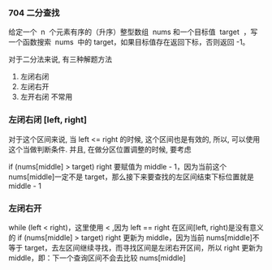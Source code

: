 ### 704 二分查找

给定一个  n  个元素有序的（升序）整型数组  nums 和一个目标值  target  ，写一个函数搜索  nums  中的 target，如果目标值存在返回下标，否则返回 -1。

对于二分法来说, 有三种解题方法

1. 左闭右闭
2. 左闭右开
3. 左开右闭 不常用

### 左闭右闭 [left, right]

对于这个区间来说, 当 left <= right 的时候, 这个区间也是有效的, 所以, 可以使用这个当做判断条件.
并且, 在做分区位置调整的时候, 要考虑

if (nums[middle] > target) right 要赋值为 middle - 1，因为当前这个 nums[middle]一定不是 target，那么接下来要查找的左区间结束下标位置就是 middle - 1

### 左闭右开

while (left < right)，这里使用 < ,因为 left == right 在区间[left, right)是没有意义的
if (nums[middle] > target) right 更新为 middle，因为当前 nums[middle]不等于 target，去左区间继续寻找，而寻找区间是左闭右开区间，所以 right 更新为 middle，即：下一个查询区间不会去比较 nums[middle]
